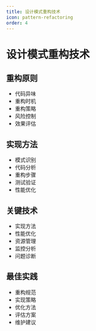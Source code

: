 ```yaml
---
title: 设计模式重构技术
icon: pattern-refactoring
order: 4
---
```


# 设计模式重构技术

## 重构原则
- 代码异味
- 重构时机
- 重构策略
- 风险控制
- 效果评估

## 实现方法
- 模式识别
- 代码分析
- 重构步骤
- 测试验证
- 性能优化

## 关键技术
- 实现方法
- 性能优化
- 资源管理
- 监控分析
- 问题诊断

## 最佳实践
- 重构规范
- 实现策略
- 优化方法
- 评估方案
- 维护建议
